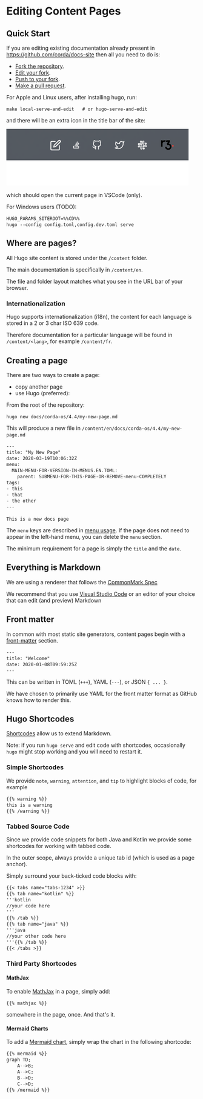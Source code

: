 # Editing Content Pages

## Quick Start

If you are editing existing documentation already present in https://github.com/corda/docs-site then all you need to do is:

* [Fork the repository](https://guides.github.com/activities/forking/).
* [Edit your fork](https://guides.github.com/activities/forking/#making-changes).
* [Push to your fork](https://guides.github.com/activities/forking/#making-changes).
* [Make a pull request](https://guides.github.com/activities/forking/#making-a-pull-request).

For Apple and Linux users, after installing hugo, run:

```
make local-serve-and-edit   # or hugo-serve-and-edit
```

and there will be an extra icon in the title bar of the site:

![edit icon](images/page-edit.png)

which should open the current page in VSCode (only).

For Windows users (TODO):

```batch
HUGO_PARAMS_SITEROOT=%%CD%%
hugo --config config.toml,config.dev.toml serve
```

## Where are pages?

All Hugo site content is stored under the `/content` folder.

The main documentation is specifically in `/content/en`.

The file and folder layout matches what you see in the URL bar of your browser.

### Internationalization

Hugo supports internationalization (i18n), the content for each language is stored in a 2 or 3 char ISO 639 code.

Therefore documentation for a particular language will be found in `/content/<lang>`, for example `/content/fr`.

## Creating a page

There are two ways to create a page:

* copy another page 
* use Hugo (preferred):

From the root of the repository:

```
hugo new docs/corda-os/4.4/my-new-page.md
```

This will produce a new file in `/content/en/docs/corda-os/4.4/my-new-page.md`

```
---
title: "My New Page"
date: 2020-03-19T10:06:32Z
menu:
  MAIN-MENU-FOR-VERSION-IN-MENUS.EN.TOML:
    parent: SUBMENU-FOR-THIS-PAGE-OR-REMOVE-menu-COMPLETELY
tags:
- this
- that
- the other
---

This is a new docs page
```

The `menu` keys are described in [menu usage](hugo-menus.md).  If the page does not need to appear in the left-hand menu, you can delete the `menu` section.

The minimum requirement for a page is simply the `title` and the `date`.

## Everything is Markdown

We are using a renderer that follows the [CommonMark Spec](https://spec.commonmark.org/0.29/)

We recommend that you use [Visual Studio Code](https://code.visualstudio.com/) or an editor of your choice that can edit (and preview) Markdown

## Front matter

In common with most static site generators, content pages begin with a [front-matter](https://gohugo.io/content-management/front-matter) section.

```
---
title: "Welcome"
date: 2020-01-08T09:59:25Z
---
```

This can be written in TOML (`+++`), YAML (`---`), or JSON `{ ... }`.  

We have chosen to primarily use YAML for the front matter format as GitHub knows how to render this.

## Hugo Shortcodes

[Shortcodes](https://gohugo.io/content-management/shortcodes/#readout) allow us to extend Markdown.

Note:  if you run `hugo serve` and edit code with shortcodes, occasionally `hugo` might stop working and you will need to restart it.

### Simple Shortcodes

We provide `note`, `warning`, `attention`, and `tip` to highlight blocks of code, for example

```
{{% warning %}}
this is a warning
{{% /warning %}}
```

### Tabbed Source Code

Since we provide code snippets for both Java and Kotlin we provide some shortcodes for working with tabbed code.

In the outer scope, always provide a unique tab id (which is used as a page anchor).

Simply surround your back-ticked code blocks with:

```
{{< tabs name="tabs-1234" >}}
{{% tab name="kotlin" %}}
'''kotlin
//your code here
'''
{{% /tab %}}
{{% tab name="java" %}}
'''java
//your other code here
'''{{% /tab %}}
{{< /tabs >}}
```

### Third Party Shortcodes

#### MathJax

To enable [MathJax](https://www.mathjax.org/) in a page, simply add:

```
{{% mathjax %}}
```

somewhere in the page, once.  And that's it.

#### Mermaid Charts

To add a [Mermaid chart](https://mermaid-js.github.io/mermaid/#/), simply wrap the chart in the following shortcode:

```
{{% mermaid %}}
graph TD;
    A-->B;
    A-->C;
    B-->D;
    C-->D;
{{% /mermaid %}}